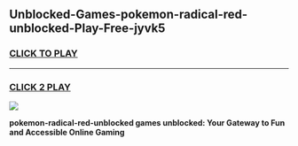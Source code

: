
## Unblocked-Games-pokemon-radical-red-unblocked-Play-Free-jyvk5
<h3>
<a href="https://premium76.site?title=pokemon-radical-red-unblocked&ref=18A1">CLICK TO PLAY</a></h3>
<hr>

<h3>
<a href="https://premium76.site?title=pokemon-radical-red-unblocked&ref=18A1">CLICK 2 PLAY</a>
  
</h3>

<a href="https://premium76.site?title=pokemon-radical-red-unblocked&ref=18A1"><img src="https://clearcache.store/games.png"></a>


**pokemon-radical-red-unblocked games unblocked: Your Gateway to Fun and Accessible Online Gaming**
